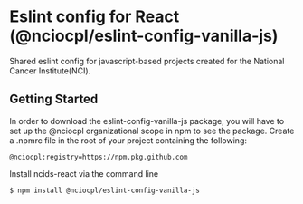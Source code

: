 # Eslint config for React (@nciocpl/eslint-config-vanilla-js)
Shared eslint config for javascript-based projects created for the National Cancer Institute(NCI). 

## Getting Started
In order to download the eslint-config-vanilla-js package, you will have to set up the @nciocpl organizational scope in npm to see the package.  Create a .npmrc file in the root of your project containing the following:

```
@nciocpl:registry=https://npm.pkg.github.com
```

Install ncids-react via the command line

```
$ npm install @nciocpl/eslint-config-vanilla-js
```
